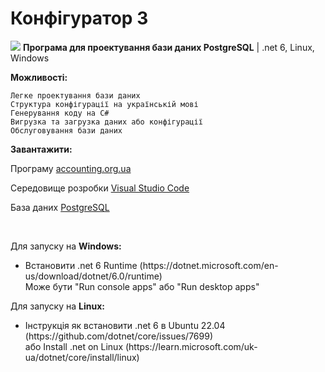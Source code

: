 # Конфігуратор 3

<img src="https://accounting.org.ua/images/configuration.png" /> <b>Програма для проектування бази даних PostgreSQL</b> | .net 6, Linux, Windows <br/>
    
 <b>Можливості:</b>
    
    Легке проектування бази даних
    Структура конфігурації на українській мові
    Генерування коду на C#
    Вигрузка та загрузка даних або конфігурації
    Обслуговування бази даних

 <b>Завантажити:</b>
 
Програму [accounting.org.ua](https://accounting.org.ua/configurator.html)

Середовище розробки [Visual Studio Code](https://code.visualstudio.com)

База даних [PostgreSQL](https://www.enterprisedb.com/downloads/postgres-postgresql-downloads)

<br/>
    
Для запуску на <b>Windows:</b>

<ul>
 <li>
  Встановити .net 6 Runtime (https://dotnet.microsoft.com/en-us/download/dotnet/6.0/runtime)<br/>
  Може бути "Run console apps" або "Run desktop apps"
 </li>
</ul>
 
Для запуску на <b>Linux:</b>

<ul>
 <li>
  Інструкція як встановити .net 6 в Ubuntu 22.04 (https://github.com/dotnet/core/issues/7699)<br/>
  або Install .net on Linux (https://learn.microsoft.com/uk-ua/dotnet/core/install/linux)
 </li>
</ul>
